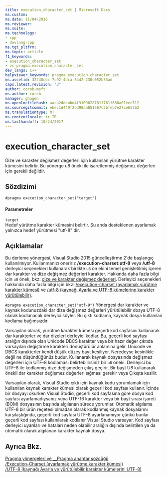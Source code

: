 ```yaml
---
title: execution_character_set | Microsoft Docs
ms.custom: 
ms.date: 11/04/2016
ms.reviewer: 
ms.suite: 
ms.technology:
- cpp
- devlang-cpp
ms.tgt_pltfrm: 
ms.topic: article
f1_keywords:
- execution_character_set
- vc-pragma.execution_character_set
dev_langs: C++
helpviewer_keywords: pragma execution_character_set
ms.assetid: 32248cbc-7c92-4dca-8442-230c052b53ad
caps.latest.revision: "3"
author: corob-msft
ms.author: corob
manager: ghogen
ms.openlocfilehash: aaca2dde4bd4f3109828781f761f688a01eee512
ms.sourcegitcommit: ebec1d449f2bd98aa851667c2bfeb7e27ce657b2
ms.translationtype: MT
ms.contentlocale: tr-TR
ms.lasthandoff: 10/24/2017
---
```

# <a name="executioncharacterset"></a>execution_character_set
Dize ve karakter değişmez değerleri için kullanılan yürütme karakter kümesini belirtir. Bu yönerge u8 öneki ile işaretlenmiş değişmez değerleri için gerekli değildir.  
  
## <a name="syntax"></a>Sözdizimi  
  
```  
#pragma execution_character_set("target")  
```  
  
#### <a name="parameters"></a>Parametreler  
 `target`  
 Hedef yürütme karakter kümesini belirtir. Şu anda desteklenen ayarlamak yalnızca hedef yürütmesi "utf-8" dir.  
  
## <a name="remarks"></a>Açıklamalar  
 Bu derleme yönergesi, Visual Studio 2015 güncelleştirme 2'de başlangıç kullanılmıyor. Kullanmanızı öneririz **/execution-charset:utf-8** veya **/utf-8** derleyici seçenekleri kullanarak birlikte `u8` ön ekini temel genişletilmiş içeren dar karakter ve dize değişmez değerleri karakter. Hakkında daha fazla bilgi için `u8` önek, bkz: [dize ve karakter değişmez değerleri](../cpp/string-and-character-literals-cpp.md). Derleyici seçenekleri hakkında daha fazla bilgi için bkz: [/execution-charset (ayarlamak yürütme karakter kümesi)](../build/reference/execution-charset-set-execution-character-set.md) ve [/utf-8 (kaynağı Ayarla ve UTF-8 kümelerine karakter yürütülebilir)](../build/reference/utf-8-set-source-and-executable-character-sets-to-utf-8.md).  
  
 `#pragma execution_character_set("utf-8")` Yönergesi dar karakter ve kaynak kodunuzdaki dar dize değişmez değerleri yürütülebilir dosya UTF-8 olarak kodlanacak derleyici söyler. Bu çıktı kodlama, kaynak dosya kullanılan kodlama bağımsızdır.  
  
 Varsayılan olarak, yürütme karakter kümesi geçerli kod sayfasını kullanarak dar karakterler ve dar dizeleri derleyici kodlar. Bu, geçerli kod sayfası aralığın dışında olan Unicode DBCS karakter veya bir hazır değer çıktıda varsayılan değiştirme karakteri dönüştürülür anlamına gelir. Unicode ve DBCS karakterler kendi düşük düzey bayt kesiliyor. Neredeyse kesinlikle değil ne düşündüğünüz budur. Kullanarak kaynak dosyasında değişmez değerleri için UTF-8 kodlaması belirtebilirsiniz bir `u8` öneki. Derleyici bu UTF-8 ile kodlanmış dize değişmeden çıkış geçirir. Bir bayt U8 kullanarak önekli dar karakter değişmez değerleri sığması gerekir veya Çıkışta kesilir.  
  
 Varsayılan olarak, Visual Studio çıktı için kaynak kodu yorumlamak için kullanılan kaynak karakter kümesi olarak geçerli kod sayfası kullanır. İçinde bir dosyayı okurken Visual Studio, geçerli kod sayfasına göre dosya kod sayfası ayarlamadıysanız veya UTF-16 karakter veya bir bayt sırası işareti (BOM) dosyasının başında algılanan sürece yorumlar. Otomatik algılama UTF-8 bir ürün reçetesi olmadan olarak kodlanmış kaynak dosyalarını karşılaştığında, geçerli kod sayfası UTF-8 ayarlanamıyor çünkü bunlar geçerli kod sayfası kullanılarak kodlanır Visual Studio varsayar. Kod sayfası derleyici uyarıları ve hataları neden olabilir aralığın dışında belirtilen ya da otomatik olarak algılanan karakter kaynak dosya.  
  
## <a name="see-also"></a>Ayrıca Bkz.  
 [Pragma yönergeleri ve __Pragma anahtar sözcüğü](../preprocessor/pragma-directives-and-the-pragma-keyword.md)   
 [/Execution-Charset (ayarlamak yürütme karakter kümesi)](../build/reference/execution-charset-set-execution-character-set.md)   
 [/UTF-8 (kaynağı Ayarla ve yürütülebilir karakter kümelerini UTF-8)](../build/reference/utf-8-set-source-and-executable-character-sets-to-utf-8.md)